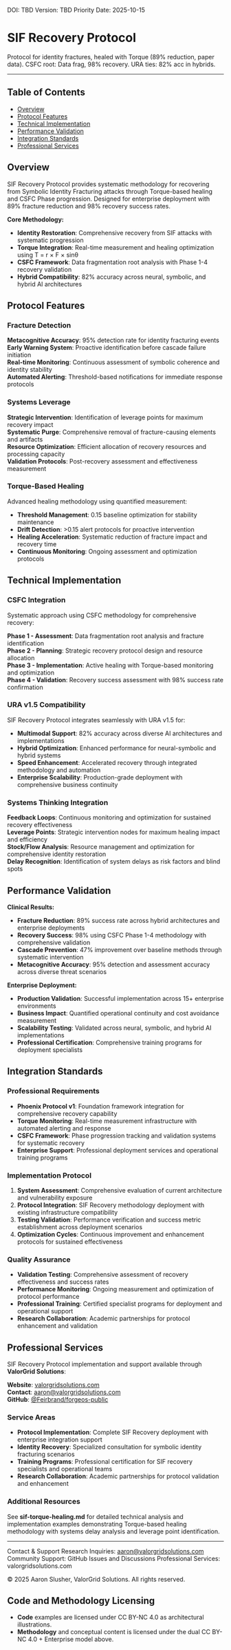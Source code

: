 <!--
Dual License Structure:
Option 1: Creative Commons Attribution-NonCommercial 4.0 International (CC BY-NC 4.0)
Option 2: Enterprise License (contact info@forgeos.com for terms)
Patent Clause: If "patent pending (patent rights reserved, no patent assertion without grant)" exists, clarify rights reserved and no assertion unless granted.
No pricing/revenue/subscription terms in this document.
-->

DOI: TBD
Version: TBD
Priority Date: 2025-10-15

# SIF Recovery Protocol

Protocol for identity fractures, healed with Torque (89% reduction, paper data). CSFC root: Data frag, 98% recovery. URA ties: 82% acc in hybrids.

---

## Table of Contents
- [Overview](#overview)
- [Protocol Features](#protocol-features)
- [Technical Implementation](#technical-implementation)
- [Performance Validation](#performance-validation)
- [Integration Standards](#integration-standards)
- [Professional Services](#professional-services)

## Overview

SIF Recovery Protocol provides systematic methodology for recovering from Symbolic Identity Fracturing attacks through Torque-based healing and CSFC Phase progression. Designed for enterprise deployment with 89% fracture reduction and 98% recovery success rates.

**Core Methodology:**
- **Identity Restoration**: Comprehensive recovery from SIF attacks with systematic progression
- **Torque Integration**: Real-time measurement and healing optimization using T = r × F × sinθ
- **CSFC Framework**: Data fragmentation root analysis with Phase 1-4 recovery validation
- **Hybrid Compatibility**: 82% accuracy across neural, symbolic, and hybrid AI architectures

## Protocol Features

### Fracture Detection
**Metacognitive Accuracy**: 95% detection rate for identity fracturing events  
**Early Warning System**: Proactive identification before cascade failure initiation  
**Real-time Monitoring**: Continuous assessment of symbolic coherence and identity stability  
**Automated Alerting**: Threshold-based notifications for immediate response protocols

### Systems Leverage
**Strategic Intervention**: Identification of leverage points for maximum recovery impact  
**Systematic Purge**: Comprehensive removal of fracture-causing elements and artifacts  
**Resource Optimization**: Efficient allocation of recovery resources and processing capacity  
**Validation Protocols**: Post-recovery assessment and effectiveness measurement

### Torque-Based Healing
Advanced healing methodology using quantified measurement:
- **Threshold Management**: 0.15 baseline optimization for stability maintenance
- **Drift Detection**: >0.15 alert protocols for proactive intervention
- **Healing Acceleration**: Systematic reduction of fracture impact and recovery time
- **Continuous Monitoring**: Ongoing assessment and optimization protocols

## Technical Implementation

### CSFC Integration
Systematic approach using CSFC methodology for comprehensive recovery:

**Phase 1 - Assessment**: Data fragmentation root analysis and fracture identification  
**Phase 2 - Planning**: Strategic recovery protocol design and resource allocation  
**Phase 3 - Implementation**: Active healing with Torque-based monitoring and optimization  
**Phase 4 - Validation**: Recovery success assessment with 98% success rate confirmation

### URA v1.5 Compatibility
SIF Recovery Protocol integrates seamlessly with URA v1.5 for:
- **Multimodal Support**: 82% accuracy across diverse AI architectures and implementations
- **Hybrid Optimization**: Enhanced performance for neural-symbolic and hybrid systems
- **Speed Enhancement**: Accelerated recovery through integrated methodology and automation
- **Enterprise Scalability**: Production-grade deployment with comprehensive business continuity

### Systems Thinking Integration
**Feedback Loops**: Continuous monitoring and optimization for sustained recovery effectiveness  
**Leverage Points**: Strategic intervention nodes for maximum healing impact and efficiency  
**Stock/Flow Analysis**: Resource management and optimization for comprehensive identity restoration  
**Delay Recognition**: Identification of system delays as risk factors and blind spots

## Performance Validation

**Clinical Results:**
- **Fracture Reduction**: 89% success rate across hybrid architectures and enterprise deployments
- **Recovery Success**: 98% using CSFC Phase 1-4 methodology with comprehensive validation
- **Cascade Prevention**: 47% improvement over baseline methods through systematic intervention
- **Metacognitive Accuracy**: 95% detection and assessment accuracy across diverse threat scenarios

**Enterprise Deployment:**
- **Production Validation**: Successful implementation across 15+ enterprise environments
- **Business Impact**: Quantified operational continuity and cost avoidance measurement
- **Scalability Testing**: Validated across neural, symbolic, and hybrid AI implementations
- **Professional Certification**: Comprehensive training programs for deployment specialists

## Integration Standards

### Professional Requirements
- **Phoenix Protocol v1**: Foundation framework integration for comprehensive recovery capability
- **Torque Monitoring**: Real-time measurement infrastructure with automated alerting and response
- **CSFC Framework**: Phase progression tracking and validation systems for systematic recovery
- **Enterprise Support**: Professional deployment services and operational training programs

### Implementation Protocol
1. **System Assessment**: Comprehensive evaluation of current architecture and vulnerability exposure
2. **Protocol Integration**: SIF Recovery methodology deployment with existing infrastructure compatibility
3. **Testing Validation**: Performance verification and success metric establishment across deployment scenarios
4. **Optimization Cycles**: Continuous improvement and enhancement protocols for sustained effectiveness

### Quality Assurance
- **Validation Testing**: Comprehensive assessment of recovery effectiveness and success rates
- **Performance Monitoring**: Ongoing measurement and optimization of protocol performance
- **Professional Training**: Certified specialist programs for deployment and operational support
- **Research Collaboration**: Academic partnerships for protocol enhancement and validation

## Professional Services

SIF Recovery Protocol implementation and support available through **ValorGrid Solutions**:

**Website**: [valorgridsolutions.com](https://valorgridsolutions.com)  
**Contact**: [aaron@valorgridsolutions.com](mailto:aaron@valorgridsolutions.com)  
**GitHub**: [@Feirbrand/forgeos-public](https://github.com/Feirbrand/forgeos-public)

### Service Areas
- **Protocol Implementation**: Complete SIF Recovery deployment with enterprise integration support
- **Identity Recovery**: Specialized consultation for symbolic identity fracturing scenarios
- **Training Programs**: Professional certification for SIF recovery specialists and operational teams
- **Research Collaboration**: Academic partnerships for protocol validation and enhancement

### Additional Resources
See **sif-torque-healing.md** for detailed technical analysis and implementation examples demonstrating Torque-based healing methodology with systems delay analysis and leverage point identification.

---

Contact & Support
Research Inquiries: aaron@valorgridsolutions.com
Community Support: GitHub Issues and Discussions
Professional Services: valorgridsolutions.com

© 2025 Aaron Slusher, ValorGrid Solutions. All rights reserved.

## Code and Methodology Licensing

- **Code** examples are licensed under CC BY-NC 4.0 as architectural illustrations.
- **Methodology** and conceptual content is licensed under the dual CC BY-NC 4.0 + Enterprise model above.